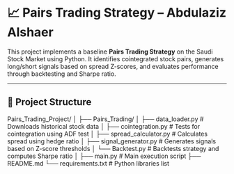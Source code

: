 # 📈 Pairs Trading Strategy – Abdulaziz Alshaer

This project implements a baseline **Pairs Trading Strategy** on the Saudi Stock Market using Python. It identifies cointegrated stock pairs, generates long/short signals based on spread Z-scores, and evaluates performance through backtesting and Sharpe ratio.

---

## 📂 Project Structure

Pairs_Trading_Project/
│
├── Pairs_Trading/
│ ├── data_loader.py # Downloads historical stock data
│ ├── cointegration.py # Tests for cointegration using ADF test
│ ├── spread_calculator.py # Calculates spread using hedge ratio
│ ├── signal_generator.py # Generates signals based on Z-score thresholds
│ └── Backtest.py # Backtests strategy and computes Sharpe ratio
│
├── main.py # Main execution script
├── README.md 
└── requirements.txt # Python libraries list